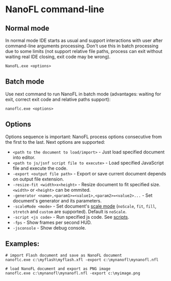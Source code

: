 # NanoFL command-line


## Normal mode
In normal mode IDE starts as usual and support interactions with user after command-line arguments processing.
Don't use this in batch processing due to some limits (not support relative file paths, process can exit without waiting real IDE closing, exit code may be wrong).
```
NanoFL.exe <options>
```


## Batch mode
Use next command to run NanoFL in batch mode (advantages: waiting for exit, correct exit code and relative paths support):
```
nanoflc.exe <options>
```


## Options

Options sequence is important: NanoFL process options consecutive from the first to the last. Next options are supported:

* `<path to the document to load/import>` - Just load specified document into editor.
* `<path to js/jsnf script file to execute>` - Load specified JavaScript file and execute the code.
* `-export <output file path>` - Export or save current document depends on output file extension.
* `-resize-fit <width>x<height>` - Resize document to fit specified size. `<width>` or `<height>` can be ommited.
* `-generator <name>,<param1>=<value1>,<param2>=<value2>...` - Set document's generator and its parameters.
* `-scaleMode <mode>` - Set document's [scale mode](/docs/scaleMode/) (`noScale`, `fit`, `fill`, `stretch` and `custom` are supported). Default is `noScale`.
* `-script <js code>` - Run specified js code. See [scripts](/docs/scripts/).
* `-fps` - Show frames per second HUD.
* `-jsconsole` - Show debug console.


## Examples:

```
# import Flash document and save as NanoFL document
nanoflc.exe c:\myflash\myflash.xfl -export c:\mynanofl\mynanofl.nfl

# load NanoFL document and export as PNG image
nanoflc.exe c:\mynanofl\mynanofl.nfl -export c:\myimage.png
```
